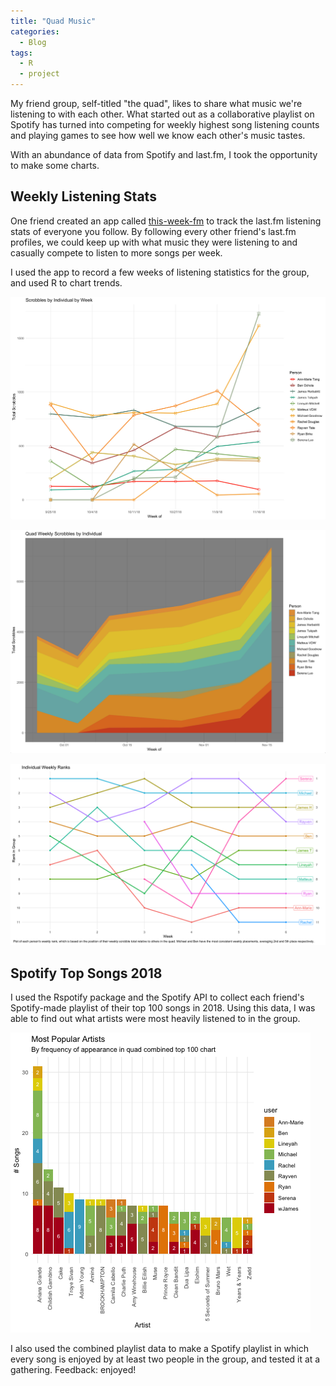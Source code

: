 ```yaml
---
title: "Quad Music"
categories:
  - Blog
tags:
  - R
  - project
---
```


My friend group, self-titled "the quad", likes to share what music we're listening to with each other. What started out as a collaborative playlist on Spotify has turned into competing for weekly highest song listening counts and playing games to see how well we know each other's music tastes. 

With an abundance of data from Spotify and last.fm, I took the opportunity to make some charts.

## Weekly Listening Stats
One friend created an app called [this-week-fm](https://this-week-fm.herokuapp.com/home "this-week-fm") to track the last.fm listening stats of everyone you follow. By following every other friend's last.fm profiles, we could keep up with what music they were listening to and casually compete to listen to more songs per week. 

I used the app to record a few weeks of listening statistics for the group, and used R to chart trends.

![alt text](https://github.com/ssluo/ssluo.github.io/blob/master/assets/images/lastfm-scrobblesperweek.png?raw=true "Quad individual weekly scrobble counts")

![alt text](https://github.com/ssluo/ssluo.github.io/blob/master/assets/images/lastfm-quadscrobbles.png?raw=true "Quad total weekly scrobbles")

![alt text](https://github.com/ssluo/ssluo.github.io/blob/master/assets/images/lastfm-weeklyranks.png?raw=true "Weekly individual rankings")


## Spotify Top Songs 2018

I used the Rspotify package and the Spotify API to collect each friend's Spotify-made playlist of their top 100 songs in 2018. Using this data, I was able to find out what artists were most heavily listened to in the group.

![alt text](https://github.com/ssluo/ssluo.github.io/blob/master/assets/images/spotify2018-topartists.png?raw=true "Quad top artists 2018")

I also used the combined playlist data to make a Spotify playlist in which every song is enjoyed by at least two people in the group, and tested it at a gathering. Feedback: enjoyed!